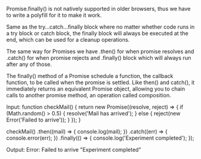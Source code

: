 Promise.finally() is not natively supported in older browsers, thus we have to write a polyfill for it to make it work.

Same as the try…catch…finally block where no matter whether code runs in a try block or catch block, the finally block will always be executed at the end, which can be used for a cleanup operations.

The same way for Promises we have .then() for when promise resolves and .catch() for when promise rejects and .finally() block which will always run after any of those.

The finally() method of a Promise schedule a function, the callback function, to be called when the promise is settled. Like then() and catch(), it immediately returns an equivalent Promise object, allowing you to chain calls to another promise method, an operation called composition.

Input:
function checkMail() {
  return new Promise((resolve, reject) => {
    if (Math.random() > 0.5) {
      resolve('Mail has arrived');
    } else {
      reject(new Error('Failed to arrive'));
    }
  });
}

checkMail()
  .then((mail) => {
    console.log(mail);
  })
  .catch((err) => {
    console.error(err);
  })
  .finally(() => {
    console.log('Experiment completed');
  });

Output:
Error: Failed to arrive
"Experiment completed"